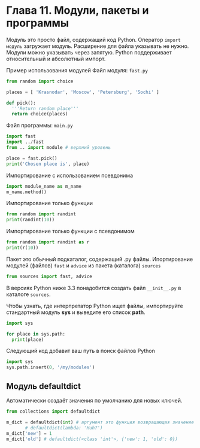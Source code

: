 # Глава 11. Модули, пакеты и программы
Модуль это просто файл, содержащий код Python.
Оператор `import` `модуль` загружает модуль.
Расширение для файла указывать не нужно.
Модули можно указывать через запятую.
Python поддерживает относительный и абсолютный импорт.

Пример использования модулей
Файл модуля: `fast.py`
```python
from random import choice

places = [ 'Krasnodar', 'Moscow', 'Petersburg', 'Sochi' ]

def pick():
  '''Return random place'''
  return choice(places)
```
Файл программы: `main.py`
```python
import fast
import ../fast
from .. import module # верхний уровень

place = fast.pick()
print('Chosen place is', place)
```

Импортирование с использованием псевдонима
```python
import module_name as m_name
m_name.method()
```
Импортирование только функции
```python
from random import randint
print(randint(10))
```
Импортирование только функции с псевдонимом
```python
from random import randint as r
print(r(10))
```

Пакет это обычный подкаталог, содержащий .py файлы.
Ипортирование модулей (файлов) `fast` и `advice` из пакета (каталога) `sources`
```python
from sources import fast, advice
```
В версиях Python ниже 3.3 понадобится создать файл `__init__.py` в каталоге `sources`.

Чтобы узнать, где интерпретатор Python ищет файлы, импортируйте стандартный
модуль __sys__ и выведите его список __path__.
```python
import sys

for place in sys.path:
  print(place)
```
Следующий код добавит ваш путь в поиск файлов Python
```python
import sys
sys.path.insert(0, '/my/modules')
```

## Модуль defaultdict
Автоматически создаёт значения по умолчанию для новых ключей.
```python
from collections import defaultdict

m_dict = defaultdict(int) # аргумент это функция возвращающая значение
       # defaultdict(lambda: 'Huh?')
m_dict['new'] = 1
m_dict['old'] # defaultdict(<class 'int'>, {'new': 1, 'old': 0})
```
